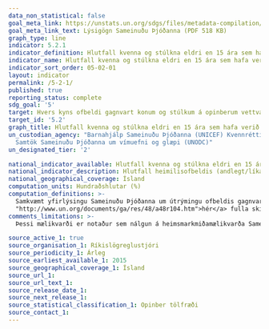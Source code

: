 ```yaml
---
data_non_statistical: false
goal_meta_link: https://unstats.un.org/sdgs/files/metadata-compilation/Metadata-Goal-5.pdf
goal_meta_link_text: Lýsigögn Sameinuðu Þjóðanna (PDF 518 KB)
graph_type: line
indicator: 5.2.1
indicator_definition: Hlutfall kvenna og stúlkna eldri en 15 ára sem hafa verið í sambandi og orðið fyrir  líkamlegu, kynferðislegu eða andlegu ofbeldi af hálfu núverandi eða fyrrverandi sambúðarmaka á síðastliðnum 12 mánuðum, eftir tegund ofbeldis og aldri.
indicator_name: Hlutfall kvenna og stúlkna eldri en 15 ára sem hafa verið í sambandi og orðið fyrir  líkamlegu, kynferðislegu eða andlegu ofbeldi af hálfu núverandi eða fyrrverandi sambúðarmaka á síðastliðnum 12 mánuðum, eftir tegund ofbeldis og aldri.
indicator_sort_order: 05-02-01
layout: indicator
permalink: /5-2-1/
published: true
reporting_status: complete
sdg_goal: '5'
target: Hvers kyns ofbeldi gagnvart konum og stúlkum á opinberum vettvangi sem og í einkalífi, þ.m.t. mansal, kynferðisleg misbeiting og misbeiting af öðru tagi, verði ekki liðið og regluverk sem styður við ofbeldi afnumið.  
target_id: '5.2'
graph_title: Hlutfall kvenna og stúlkna eldri en 15 ára sem hafa verið í sambandi og orðið fyrir  líkamlegu, kynferðislegu eða andlegu ofbeldi af hálfu núverandi eða fyrrverandi sambúðarmaka á síðastliðnum 12 mánuðum, eftir tegund ofbeldis og aldri.
un_custodian_agency: "Barnahjálp Sameinuðu Þjóðanna (UNICEF) Kvennréttindasamtök Sameinuðu Þjóðanna (UN Women), Mannfjöldasjóður Sameinuðu Þjóðanna (UNFPA), Alþjóðaheilbrigðismálastofnunin (WHO)
  Samtök Sameinuðu Þjóðanna um vímuefni og glæpi (UNODC)"
un_designated_tier: '2'

national_indicator_available: Hlutfall kvenna og stúlkna eldri en 15 ára sem hafa verið í sambandi og orðið fyrir  líkamlegu, kynferðislegu eða andlegu ofbeldi af hálfu núverandi eða fyrrverandi sambúðarmaka á síðastliðnum 12 mánuðum, eftir tegund ofbeldis og aldri.
national_indicator_description: Hlutfall heimilisofbeldis (andlegt/líkamlegt ofbeldi, hótanir, kynferðisofbeldi og umsátur) á síðastliðnum 12 mánuðum meðal kvenna 15 ára og eldri.
national_geographical_coverage: Ísland
computation_units: Hundraðshlutar (%)
computation_definitions: >-
  Samkvæmt yfirlýsingu Sameinuðu Þjóðanna um útrýmingu ofbeldis gagnvart konum (1993), er ofbeldi gagnvart konum "Hver sú athöfn sem veldur, eða er líkleg til að valda, líkamlegum, kynferðislegum eða andlegum skaða eða þjáningu kvenna, þar með talið hótanir slíkra athafna, þvíngun eða frelsissvipting, hvort sem það á sér stað á almannafæri eða í einrúmi. Ofbeldi gagnvart konum skal ná utan um, en ekki vera takmarkað við, eftirfarandi - Líkamlegt, Kynferðislegt og Andlegt obeldi […]”. Sjá <a href=
  "http://www.un.org/documents/ga/res/48/a48r104.htm">hér</a> fulla skilgreiningu. Ofbeldi í nánum samböndum innifelur obeldi sem framið er af núverandi eða fyrrverandi maka/sambýlismanni/kærasta.
comments_limitations: >-
  Þessi mælikvarði er notaður sem nálgun á heimsmarkmiðamælikvarða Sameinuðu Þjóðanna. Þar sem því má við komast er unnið að því að finna eða þróa íslensk gögn til að uppfylla forskrifa Sameinuðu Þjóðanna. Þessi mælikvarði var fundinn í samstarfi við sérfræðinga á þessu sviði.

source_active_1: true
source_organisation_1: Ríkislögreglustjóri
source_periodicity_1: Árleg
source_earliest_available_1: 2015
source_geographical_coverage_1: Ísland
source_url_1:
source_url_text_1:
source_release_date_1:
source_next_release_1:
source_statistical_classification_1: Opinber tölfræði
source_contact_1:
---
```

